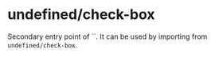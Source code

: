 # undefined/check-box

Secondary entry point of ``. It can be used by importing from `undefined/check-box`.
